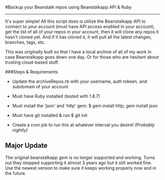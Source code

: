 #Backup your Beanstalk repos using Beanstalkapp API & Ruby
****

It's super simple! All this script does is utilize the Beanstalkapp API to connect to your account (must have API access enabled in your account), get the list of all of your repos in your account, then it will clone any repos it hasn't cloned yet. And if it has cloned it, it will pull all the latest changes, branches, tags, etc.

This was originally built so that I have a local archive of all of my work in case Beanstalkapp goes down one day. Or for those who are hesitant about trusting cloud-based stuff.

###Steps & Requirements

- Update the archiveRepos.rb with your username, auth tokeen, and subdomain of your account

- Must have Ruby installed (tested with 1.8.7)

- Must install the 'json' and 'http' gem: $ gem install http; gem install json

- Must have git installed & run $ git init

- Create a cron job to run this at whatever interval you desire! *(Probably nightly)*

## Major Update
The original beanstalkapp gem is no longer supported and working. Turns out they stopped supporting it almost 3 years ago but it still worked fine. Use the newest version to make sure it keeps working properly now and in the future.